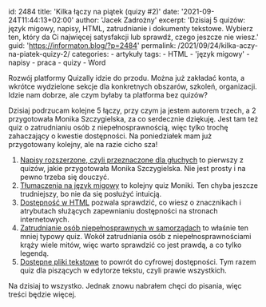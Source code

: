 id: 2484
title: 'Kilka łączy na piątek (quizy #2)'
date: '2021-09-24T11:44:13+02:00'
author: 'Jacek Zadrożny'
excerpt: 'Dzisiaj 5 quizów: język migowy, napisy, HTML, zatrudnianie i dokumenty tekstowe. Wybierz ten, który da Ci najwięcej satysfakcji lub sprawdź, czego jeszcze nie wiesz.'
guid: 'https://informaton.blog/?p=2484'
permalink: /2021/09/24/kilka-aczy-na-piatek-quizy-2/
categories:
    - artykuły
tags:
    - HTML
    - 'język migowy'
    - napisy
    - praca
    - quizy
    - Word

Rozwój platformy Quizally idzie do przodu. Można już zakładać konta, a wkrótce wydzielone sekcje dla konkretnych obszarów, szkoleń, organizacji. Idzie nam dobrze, ale czym byłaby ta platforma bez quizów?

Dzisiaj podrzucam kolejne 5 łączy, przy czym ja jestem autorem trzech, a 2 przygotowała Monika Szczygielska, za co serdecznie dziękuję. Jest tam też quiz o zatrudnianiu osób z niepełnosprawnością, więc tylko trochę zahaczający o kwestie dostępności. Na poniedziałek mam już przygotowany kolejny, ale na razie cicho sza!

1. [Napisy rozszerzone, czyli przeznaczone dla głuchych](https://quizally.pl/quiz/show?id=10) to pierwszy z quizów, jakie przygotowała Monika Szczygielska. Nie jest prosty i na pewno trzeba się douczyć.
2. [Tłumaczenia na język migowy](https://quizally.pl/quiz/show?id=11) to kolejny quiz Moniki. Ten chyba jeszcze trudniejszy, bo nie da się posłużyć intuicją.
3. [Dostępność w HTML](https://quizally.pl/quiz/show?id=14) pozwala sprawdzić, co wiesz o znacznikach i atrybutach służących zapewnianiu dostępności na stronach internetowych.
4. [Zatrudnianie osób niepełnosprawnych w samorządach](https://quizally.pl/quiz/show?id=15) to właśnie ten mniej typowy quiz. Wokół zatrudniania osób z niepełnosprawnościami krąży wiele mitów, więc warto sprawdzić co jest prawdą, a co tylko legendą.
5. [Dostępne pliki tekstowe](https://quizally.pl/quiz/show?id=16) to powrót do cyfrowej dostępności. Tym razem quiz dla piszących w edytorze tekstu, czyli prawie wszystkich.

Na dzisiaj to wszystko. Jednak znowu nabrałem chęci do pisania, więc treści będzie więcej.
